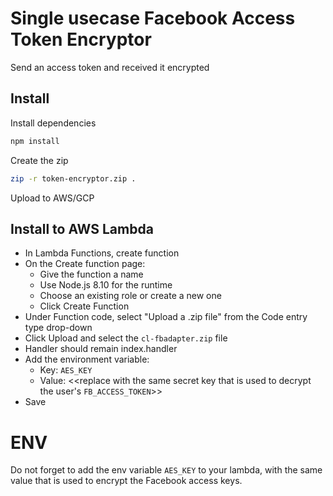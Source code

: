 # Single usecase Facebook Access Token Encryptor

Send an access token and received it encrypted

## Install

Install dependencies

```bash
npm install
```

Create the zip

```bash
zip -r token-encryptor.zip .
```

Upload to AWS/GCP

## Install to AWS Lambda

- In Lambda Functions, create function
- On the Create function page:
  - Give the function a name
  - Use Node.js 8.10 for the runtime
  - Choose an existing role or create a new one
  - Click Create Function
- Under Function code, select "Upload a .zip file" from the Code entry type drop-down
- Click Upload and select the `cl-fbadapter.zip` file
- Handler should remain index.handler
- Add the environment variable:
  - Key: `AES_KEY`
  - Value: <<replace with the same secret key that is used to decrypt the user's `FB_ACCESS_TOKEN`>>
- Save

# ENV
Do not forget to add the env variable `AES_KEY` to your lambda, with the same value that is used to encrypt the Facebook access keys.
